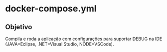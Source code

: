 # docker-compose.yml

## Objetivo

Compila e roda a aplicação com configurações para suportar DEBUG na IDE (JAVA=Eclipse, .NET=Visual Studio, NODE=VSCode).
